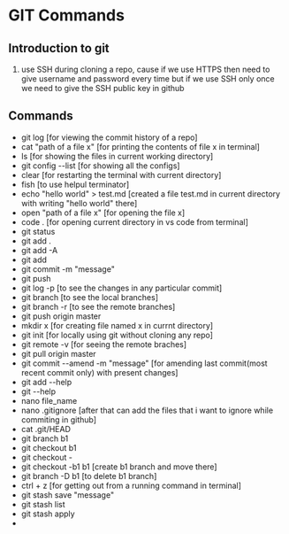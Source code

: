 # GIT Commands

## Introduction to git

1. use SSH during cloning a repo, cause if we use HTTPS then need to give username and password every time but if we use SSH only once we need to give the SSH public key in github



## Commands

- git log  [for viewing the commit history of a repo]
- cat "path of a file x"  [for printing the contents of file x in terminal]
- ls [for showing the files in current working directory]
- git config --list  [for showing all the configs]
- clear  [for restarting the terminal with current directory]
- fish  [to use helpul terminator]
- echo "hello world" > test.md  [created a file test.md in current directory with writing "hello world" there]
- open "path of a file x"  [for opening the file x]
- code . [for opening current directory in vs code from terminal]
- git status
- git add .
- git add -A
- git add <file>
- git commit -m "message"
- git push
- git log -p <commit hash> [to see the changes in any particular commit]
- git branch  [to see the local branches]
- git branch -r  [to see the remote branches]
- git push origin master
- mkdir x  [for creating file named x in currnt directory]
- git init [for locally using git without cloning any repo]
- git remote -v [for seeing the remote braches]
- git pull origin master
- git commit --amend -m "message"  [for amending last commit(most recent commit only) with present changes]
- git add --help
- git <command> --help
- nano file_name
- nano .gitignore  [after that can add the files that i want to ignore while commiting in github]
- cat .git/HEAD
- git branch b1
- git checkout b1
- git checkout -
- git checkout -b1 b1 [create b1 branch and move there]
- git branch -D b1 [to delete b1 branch]
- ctrl + z  [for getting out from a running command in terminal]
- git stash save "message"
- git stash list
- git stash apply
- 